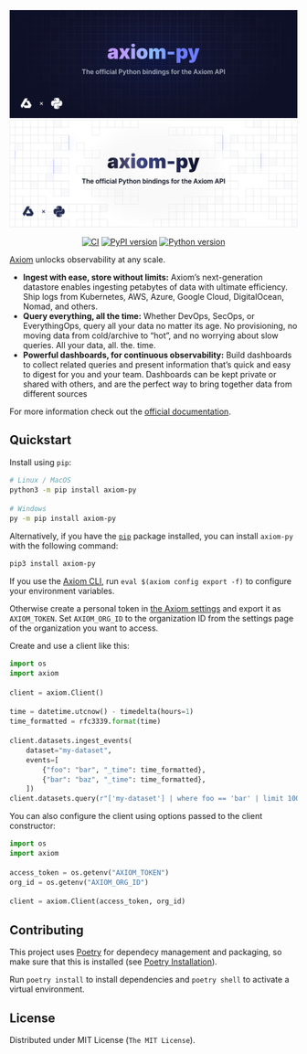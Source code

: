 ![axiom-py: The official Python bindings for the Axiom API](.github/images/banner-dark.svg#gh-dark-mode-only)
![axiom-py: The official Python bindings for the Axiom API](.github/images/banner-light.svg#gh-light-mode-only)

<div align="center">

[![CI][ci_badge]][ci]
[![PyPI version][pypi_badge]][pypi]
[![Python version][version_badge]][pypi]

</div>

[Axiom](https://axiom.co) unlocks observability at any scale.

- **Ingest with ease, store without limits:** Axiom’s next-generation datastore enables ingesting petabytes of data with ultimate efficiency. Ship logs from Kubernetes, AWS, Azure, Google Cloud, DigitalOcean, Nomad, and others.
- **Query everything, all the time:** Whether DevOps, SecOps, or EverythingOps, query all your data no matter its age. No provisioning, no moving data from cold/archive to “hot”, and no worrying about slow queries. All your data, all. the. time.
- **Powerful dashboards, for continuous observability:** Build dashboards to collect related queries and present information that’s quick and easy to digest for you and your team. Dashboards can be kept private or shared with others, and are the perfect way to bring together data from different sources

For more information check out the [official documentation](https://axiom.co/docs).

## Quickstart

Install using `pip`:

```bash
# Linux / MacOS
python3 -m pip install axiom-py

# Windows
py -m pip install axiom-py
```

Alternatively, if you have the [`pip`](https://pip.pypa.io/) package installed, you can install `axiom-py` with the following command:

```bash
pip3 install axiom-py
```

If you use the [Axiom CLI](https://github.com/axiomhq/cli), run `eval $(axiom config export -f)` to configure your environment variables.

Otherwise create a personal token in [the Axiom settings](https://cloud.axiom.co/settings/profile) and export it as `AXIOM_TOKEN`. Set `AXIOM_ORG_ID` to the organization ID from the settings page of the organization you want to access.

Create and use a client like this:

```py
import os
import axiom

client = axiom.Client()

time = datetime.utcnow() - timedelta(hours=1)
time_formatted = rfc3339.format(time)

client.datasets.ingest_events(
    dataset="my-dataset",
    events=[
        {"foo": "bar", "_time": time_formatted},
        {"bar": "baz", "_time": time_formatted},
    ])
client.datasets.query(r"['my-dataset'] | where foo == 'bar' | limit 100")
```

You can also configure the client using options passed to the client constructor:

```py
import os
import axiom

access_token = os.getenv("AXIOM_TOKEN")
org_id = os.getenv("AXIOM_ORG_ID")

client = axiom.Client(access_token, org_id)
```

## Contributing

This project uses [Poetry](https://python-poetry.org) for dependecy management
and packaging, so make sure that this is installed (see [Poetry Installation](https://python-poetry.org/docs/#installation)).

Run `poetry install` to install dependencies and `poetry shell` to activate a
virtual environment.

## License

Distributed under MIT License (`The MIT License`).

<!-- Badges -->

[ci]: https://github.com/axiomhq/axiom-py/actions/workflows/ci.yml
[ci_badge]: https://github.com/axiomhq/axiom-py/actions/workflows/ci.yml/badge.svg
[pypi]: https://pypi.org/project/axiom-py/
[pypi_badge]: https://img.shields.io/pypi/v/axiom-py.svg
[version_badge]: https://img.shields.io/pypi/pyversions/axiom-py.svg